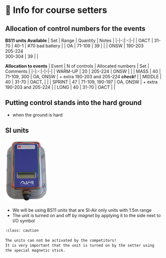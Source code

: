 # 🧭 Info for course setters

## Allocation of control numbers for the events

**BS11 units Available**
| Set | Range | Quantity | Notes |
|-|-:|:-:|-|
| OACT | 31-70 | 40-1 | #70 bad battery |
| OA | 71-109 | 39 | |
| ONSW | 190-203<br/>205-224<br/>300-304 | 39 | |


**Allocation to events**
| Event | N of controls | Allocated numbers | Set | Comments |
|-|:-:|-|-|-|
| WARM-UP | 20 | 205-224 | ONSW | |
| MASS | 40 | 71-109, 300 | OA, ONSW | + extra 190-203 and 205-224 ***check!*** |
| MIDDLE | 40 | 31-70 | OACT, | |
| SPRINT | 47 | 71-109, 190-197 | OA, ONSW | + extra 190-203 and 205-224 |
| LONG | 40 | 31-70 | OACT | |

## Putting control stands into the hard ground

- when the ground is hard


## SI units

![bs11bs](_static/img/bs11bs.png)

- We will be using BS11 units that are SI-Air only units with 1.5m range
- The unit is turned on and off *by magnet* by applying it to the side next to I/O symbol

```{admonition} Activating BS11 units
:class: caution

The units can not be activated by the competitors!  
It is very important that the unit is turned on by the setter using the special magnetic stick.
```


